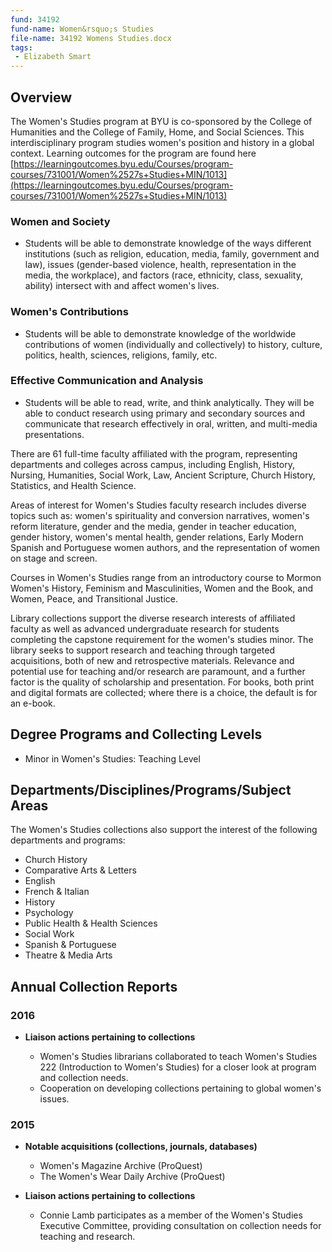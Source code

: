 ```yaml
---
fund: 34192
fund-name: Women&rsquo;s Studies
file-name: 34192 Womens Studies.docx
tags:
 - Elizabeth Smart
---
```


## Overview

The Women's Studies program at BYU is co-sponsored by the College of Humanities and the College of Family, Home, and Social Sciences. This interdisciplinary program studies women's position and history in a global context. Learning outcomes for the program are found here [https://learningoutcomes.byu.edu/Courses/program-courses/731001/Women%2527s+Studies+MIN/1013](https://learningoutcomes.byu.edu/Courses/program-courses/731001/Women%2527s+Studies+MIN/1013)

### Women and Society

- Students will be able to demonstrate knowledge of the ways different institutions (such as religion, education, media, family, government and law), issues (gender-based violence, health, representation in the media, the workplace), and factors (race, ethnicity, class, sexuality, ability) intersect with and affect women's lives.

### Women's Contributions

- Students will be able to demonstrate knowledge of the worldwide contributions of women (individually and collectively) to history, culture, politics, health, sciences, religions, family, etc.

### Effective Communication and Analysis

- Students will be able to read, write, and think analytically. They will be able to conduct research using primary and secondary sources and communicate that research effectively in oral, written, and multi-media presentations.

There are 61 full-time faculty affiliated with the program, representing departments and colleges across campus, including English, History, Nursing, Humanities, Social Work, Law, Ancient Scripture, Church History, Statistics, and Health Science.

Areas of interest for Women's Studies faculty research includes diverse topics such as: women's spirituality and conversion narratives, women's reform literature, gender and the media, gender in teacher education, gender history, women's mental health, gender relations, Early Modern Spanish and Portuguese women authors, and the representation of women on stage and screen.

Courses in Women's Studies range from an introductory course to Mormon Women's History, Feminism and Masculinities, Women and the Book, and Women, Peace, and Transitional Justice.­­

Library collections support the diverse research interests of affiliated faculty as well as advanced undergraduate research for students completing the capstone requirement for the women's studies minor. The library seeks to support research and teaching through targeted acquisitions, both of new and retrospective materials. Relevance and potential use for teaching and/or research are paramount, and a further factor is the quality of scholarship and presentation. For books, both print and digital formats are collected; where there is a choice, the default is for an e-book.

## Degree Programs and Collecting Levels

- Minor in Women's Studies: Teaching Level

## Departments/<wbr>Disciplines/<wbr>Programs/<wbr>Subject Areas

The Women's Studies collections also support the interest of the following departments and programs:

- Church History
- Comparative Arts &amp; Letters
- English
- French &amp; Italian
- History
- Psychology
- Public Health &amp; Health Sciences
- Social Work
- Spanish &amp; Portuguese
- Theatre &amp; Media Arts

## Annual Collection Reports

### 2016

- **Liaison actions pertaining to collections**

    - Women's Studies librarians collaborated to teach Women's Studies 222 (Introduction to Women's Studies) for a closer look at program and collection needs.
    - Cooperation on developing collections pertaining to global women's issues.

### 2015

- **Notable acquisitions (collections, journals, databases)**
    - Women's Magazine Archive (ProQuest)
    - The Women's Wear Daily Archive (ProQuest)

- **Liaison actions pertaining to collections**
    - Connie Lamb participates as a member of the Women's Studies Executive Committee, providing consultation on collection needs for teaching and research.

